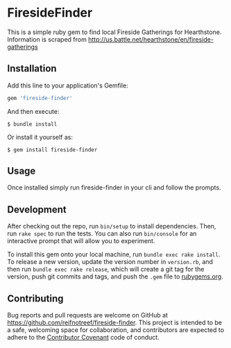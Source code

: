 # FiresideFinder

This is a simple ruby gem to find local Fireside Gatherings for Hearthstone. Information is scraped from http://us.battle.net/hearthstone/en/fireside-gatherings

## Installation

Add this line to your application's Gemfile:

```ruby
gem 'fireside-finder'
```

And then execute:

    $ bundle install

Or install it yourself as:

    $ gem install fireside-finder

## Usage

Once installed simply run fireside-finder in your cli and follow the prompts.

## Development

After checking out the repo, run `bin/setup` to install dependencies. Then, run `rake spec` to run the tests. You can also run `bin/console` for an interactive prompt that will allow you to experiment.

To install this gem onto your local machine, run `bundle exec rake install`. To release a new version, update the version number in `version.rb`, and then run `bundle exec rake release`, which will create a git tag for the version, push git commits and tags, and push the `.gem` file to [rubygems.org](https://rubygems.org).

## Contributing

Bug reports and pull requests are welcome on GitHub at https://github.com/reifnotreef/fireside-finder. This project is intended to be a safe, welcoming space for collaboration, and contributors are expected to adhere to the [Contributor Covenant](http://contributor-covenant.org) code of conduct.
